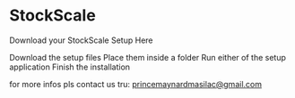 # StockScale
Download your StockScale Setup Here

Download the setup files
Place them inside a folder
Run either of the setup application
Finish the installation


for more infos
pls contact us tru:
princemaynardmasilac@gmail.com  

